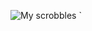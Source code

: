 ![My scrobbles](https://lastfm-recently-played.vercel.app/api?user=OaMist&count=5&width=1000&loved=true&show_user=header) `
